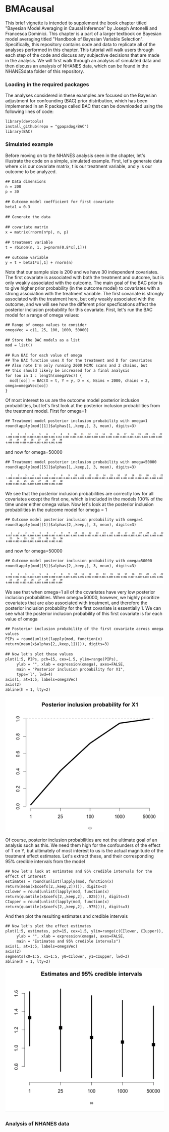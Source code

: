 # BMAcausal

This brief vignette is intended to supplement the book chapter titled "Bayesian Model Averaging in Causal Inference" by Joseph Antonelli and Francesca Dominici.  This chapter is a part of a larger textbook on Bayesian model averaging titled "Handbook of Bayesian Variable Selection". Specifically, this repository contains code and data to replicate all of the analyses performed in this chapter. This tutorial will walk users through each step of the code and discuss any subjective decisions that are made in the analysis. We will first walk through an analysis of simulated data and then discuss an analysis of NHANES data, which can be found in the NHANESdata folder of this repository. 

### Loading in the required packages

The analyses considered in these examples are focused on the Bayesian adjustment for confounding (BAC) prior distribution, which has been implemented in an R package called BAC that can be downloaded using the following lines of code:

```
library(devtools)
install_github(repo = "gpapadog/BAC")
library(BAC)
```

### Simulated example

Before moving on to the NHANES analysis seen in the chapter, let's illustrate the code on a simple, simulated example. First, let's generate data where x is our covariate matrix, t is our treatment variable, and y is our outcome to be analyzed. 

```
## Data dimensions
n = 200
p = 30

## Outcome model coefficient for first covariate
beta1 = 0.3

## Generate the data

## covariate matrix
x = matrix(rnorm(n*p), n, p)

## treatment variable
t = rbinom(n, 1, p=pnorm(0.8*x[,1]))

## outcome variable
y = t + beta1*x[,1] + rnorm(n)
```

Note that our sample size is 200 and we have 30 independent covariates. The first covariate is associated with both the treatment and outcome, but is only weakly associated with the outcome. The main goal of the BAC prior is to give higher prior probability (in the outcome model) to covariates with a strong association with the treatment variable. The first covariate is strongly associated with the treatment here, but only weakly associated with the outcome, and we will see how the different prior specfications affect the posterior inclusion probability for this covariate. First, let's run the BAC model for a range of omega values:

```
## Range of omega values to consider
omegaVec = c(1, 25, 100, 1000, 50000)

## Store the BAC models as a list
mod = list()

## Run BAC for each value of omega
## The BAC function uses X for the treatment and D for covariates
## Also note I'm only running 2000 MCMC scans and 2 chains, but
## this should likely be increased for a final analysis
for (oo in 1 : length(omegaVec)) {
  mod[[oo]] = BAC(X = t, Y = y, D = x, Nsims = 2000, chains = 2, omega=omegaVec[oo])
}
```

Of most interest to us are the outcome model posterior inclusion probabilities, but let's first look at the posterior inclusion probabilities from the treatment model. First for omega=1:

```
## Treatment model posterior inclusion probability with omega=1
round(apply(mod[[1]]$alphas[1,,keep,], 3, mean), digits=3)
```
![Alt text](images/TreatmentOmega1.png)

and now for omega=50000

```
## Treatment model posterior inclusion probability with omega=50000
round(apply(mod[[5]]$alphas[1,,keep,], 3, mean), digits=3)
```
![Alt text](images/TreatmentOmega50000.png)

We see that the posterior inclusion probabilities are correctly low for all covariates except the first one, which is included in the models 100% of the time under either omega value. Now let's look at the posterior inclusion probabilities in the outcome model for omega = 1

```
## Outcome model posterior inclusion probability with omega=1
round(apply(mod[[1]]$alphas[2,,keep,], 3, mean), digits=3)
```
![Alt text](images/OutcomeOmega1.png)

and now for omega=50000

```
## Outcome model posterior inclusion probability with omega=50000
round(apply(mod[[5]]$alphas[2,,keep,], 3, mean), digits=3)
```
![Alt text](images/OutcomeOmega50000.png)

We see that when omega=1 all of the covariates have very low posterior inclusion probabilities. When omega=50000, however, we highly prioritize covariates that are also associated with treatment, and therefore the posterior inclusion probability for the first covariate is essentially 1. We can see what the posterior inclusion probability of this first covariate is for each value of omega

```
## Posterior inclusion probability of the first covariate across omega values
PIPs = round(unlist(lapply(mod, function(x) return(mean(x$alphas[2,,keep,1])))), digits=3)

## Now let's plot these values
plot(1:5, PIPs, pch=15, cex=1.5, ylim=range(PIPs),
     ylab = "", xlab = expression(omega), axes=FALSE, 
     main = "Posterior inclusion probability for X1", 
     type='l', lwd=4)
axis(1, at=1:5, labels=omegaVec)
axis(2)
abline(h = 1, lty=2)
```

![Alt text](images/PIPs.png)

Of course, posterior inclusion probabilities are not the ultimate goal of an analysis such as this. We need them high for the confounders of the effect of T on Y, but ultimately of most interest to us is the actual magnitude of the treatment effect estimates. Let's extract these, and their corresponding 95% credible intervals from the model

```
## Now let's look at estimates and 95% credible intervals for the effect of interest
estimates = round(unlist(lapply(mod, function(x) return(mean(x$coefs[2,,keep,2])))), digits=3)
CIlower = round(unlist(lapply(mod, function(x) return(quantile(x$coefs[2,,keep,2], .025)))), digits=3)
CIupper = round(unlist(lapply(mod, function(x) return(quantile(x$coefs[2,,keep,2], .975)))), digits=3)
```

And then plot the resulting estimates and credible intervals

```
## Now let's plot the effect estimates
plot(1:5, estimates, pch=15, cex=1.5, ylim=range(c(CIlower, CIupper)),
     ylab = "", xlab = expression(omega), axes=FALSE, 
     main = "Estimates and 95% credible intervals")
axis(1, at=1:5, labels=omegaVec)
axis(2)
segments(x0=1:5, x1=1:5, y0=CIlower, y1=CIupper, lwd=3)
abline(h = 1, lty=2)
```

![Alt text](images/EffectEstimatesOld.png)


### Analysis of NHANES data
